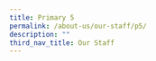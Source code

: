 ```yaml
---
title: Primary 5
permalink: /about-us/our-staff/p5/
description: ""
third_nav_title: Our Staff
---
```

